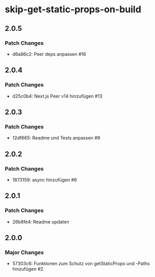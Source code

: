 # skip-get-static-props-on-build

## 2.0.5

### Patch Changes

- d6a86c2: Peer deps anpassen #16

## 2.0.4

### Patch Changes

- d25c0b4: Next.js Peer v14 hinzufügen #13

## 2.0.3

### Patch Changes

- 12df665: Readme und Tests anpassen #9

## 2.0.2

### Patch Changes

- 1873159: async hinzufügen #6

## 2.0.1

### Patch Changes

- 26b8fe4: Readme updaten

## 2.0.0

### Major Changes

- 57303c6: Funktionen zum Schutz von getStaticProps und -Paths hinzufügen #2
